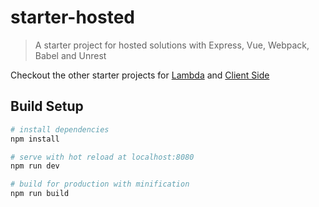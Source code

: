 # starter-hosted

> A starter project for hosted solutions with Express, Vue, Webpack, Babel and
Unrest

Checkout the other starter projects for
[Lambda](https://github.com/xori/starter-project/tree/lambda)
and [Client Side](https://github.com/xori/starter-project/tree/master)

## Build Setup

``` bash
# install dependencies
npm install

# serve with hot reload at localhost:8080
npm run dev

# build for production with minification
npm run build
```
